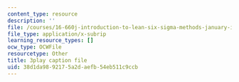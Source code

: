 ```yaml
---
content_type: resource
description: ''
file: /courses/16-660j-introduction-to-lean-six-sigma-methods-january-iap-2012/38d1da9892175a2daefb54eb511c9ccb_pfZ6CTEPc9s.vtt
file_type: application/x-subrip
learning_resource_types: []
ocw_type: OCWFile
resourcetype: Other
title: 3play caption file
uid: 38d1da98-9217-5a2d-aefb-54eb511c9ccb
---
```

